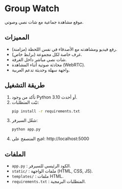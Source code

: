 # Group Watch

موقع مشاهدة جماعية مع شات نصي وصوتي.

## المميزات
- رفع فيديو ومشاهدته مع الأصدقاء في نفس اللحظة (مزامنة).
- غرف خاصة لكل مجموعة (برابط خاص).
- شات نصي مباشر داخل الغرفة.
- محادثة صوتية أثناء المشاهدة (WebRTC).
- واجهة سهلة وحديثة تدعم العربية.

## طريقة التشغيل
1. تأكد من وجود Python 3.10 أو أحدث.
2. ثبّت المتطلبات:
   ```bash
   pip install -r requirements.txt
   ```
3. شغّل السيرفر:
   ```bash
   python app.py
   ```
4. افتح المتصفح على: http://localhost:5000

## الملفات
- `app.py` : الكود الرئيسي للسيرفر.
- `static/` : ملفات الواجهة (HTML, CSS, JS).
- `templates/` : ملفات HTML.
- `requirements.txt` : المتطلبات البرمجية.
